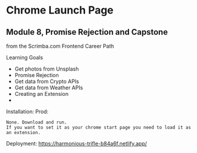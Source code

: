 # Chrome Launch Page
## Module 8, Promise Rejection and Capstone
from the Scrimba.com Frontend Career Path

Learning Goals
* Get photos from Unsplash
* Promise Rejection
* Get data from Crypto APIs
* Get data from Weather APIs
* Creating an Extension
* 


Installation: Prod:
```
None. Download and run.
If you want to set it as your chrome start page you need to load it as an extension.
```
Deployment: https://harmonious-trifle-b84a6f.netlify.app/
